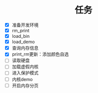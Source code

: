 # <h1 align="center">任务</h1>



* [x] 准备开发环境
* [x] rm_print
* [x] load_bin
* [x] load_demo
* [x] 查询内存信息
* [x] print_rm更新：添加颜色自选
* [ ] 读取硬盘
* [ ] 加载虚假内核
* [ ] 进入保护模式
* [ ] 内核demo
* [ ] 开启内存分页